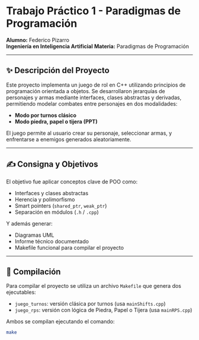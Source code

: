 # Trabajo Práctico 1 - Paradigmas de Programación

**Alumno:** Federico Pizarro  
**Ingeniería en Inteligencia Artificial**
**Materia:** Paradigmas de Programación

---

## ✨ Descripción del Proyecto

Este proyecto implementa un juego de rol en C++ utilizando principios de programación orientada a objetos. Se desarrollaron jerarquías de personajes y armas mediante interfaces, clases abstractas y derivadas, permitiendo modelar combates entre personajes en dos modalidades:

- **Modo por turnos clásico**
- **Modo piedra, papel o tijera (PPT)**

El juego permite al usuario crear su personaje, seleccionar armas, y enfrentarse a enemigos generados aleatoriamente.

---

## ✍️ Consigna y Objetivos

El objetivo fue aplicar conceptos clave de POO como:

- Interfaces y clases abstractas  
- Herencia y polimorfismo  
- Smart pointers (`shared_ptr`, `weak_ptr`)  
- Separación en módulos (`.h` / `.cpp`)  

Y además generar:

- Diagramas UML  
- Informe técnico documentado  
- Makefile funcional para compilar el proyecto

---

## 🔧 Compilación

Para compilar el proyecto se utiliza un archivo `Makefile` que genera dos ejecutables:

- `juego_turnos`: versión clásica por turnos (usa `mainShifts.cpp`)
- `juego_rps`: versión con lógica de Piedra, Papel o Tijera (usa `mainRPS.cpp`)

Ambos se compilan ejecutando el comando:

```bash
make
